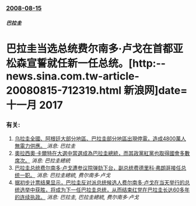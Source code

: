 ### [2008-08-15](/news/2008/08/15/index.md)

##### 巴拉圭
#  巴拉圭当选总统费尔南多·卢戈在首都亚松森宣誓就任新一任总统。[http:--news.sina.com.tw-article-20080815-712319.html 新浪网]date=十一月 2017 




### 有关:

1. [乌拉圭全國、阿根廷大部分地區、巴拉圭部分地區出現停電，造成4800萬人無電力供應。 ](/zh/news/2019/06/16/乌拉圭全國-阿根廷大部分地區-巴拉圭部分地區出現停電-造成4800萬人無電力供應.md) _消息: 巴拉圭_
2. [ 奧拉西奧·卡爾特在大選中當選成為巴拉圭總統，而其政黨紅黨也取得國會多數席次。](/zh/news/2013/04/21/奧拉西奧-卡爾特在大選中當選成為巴拉圭總統-而其政黨紅黨也取得國會多數席次.md) _消息: 巴拉圭總統_
3. [ 巴拉圭总统费尔南多·卢戈遭参议院弹劾下台，副总统费德里科·弗朗哥接任总统一职。](/zh/news/2012/06/22/巴拉圭总统费尔南多-卢戈遭参议院弹劾下台-副总统费德里科-弗朗哥接任总统一职.md) _消息: 巴拉圭總統, 费尔南多·卢戈_
4. [据初步计票结果显示，巴拉圭反对派总统候选人费尔南多·卢戈在当天举行的总统选举中获胜，将成为下一任巴拉圭总统，从而结束红党在巴拉圭长达60多年的连续执政。](/zh/news/2008/04/20/据初步计票结果显示-巴拉圭反对派总统候选人费尔南多-卢戈在当天举行的总统选举中获胜-将成为下一任巴拉圭总统-从而结束红党.md) _消息: 巴拉圭, 巴拉圭總統, 费尔南多·卢戈_
